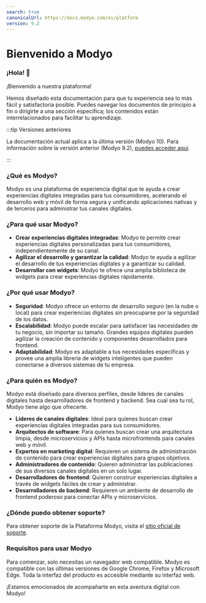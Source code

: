 ```yaml
---
search: true
canonicalUrl: https://docs.modyo.com/es/platform
version: 9.2
---
```


# Bienvenido a Modyo

### ¡Hola! 👋

¡Bienvenido a nuestra plataforma!

Hemos diseñado esta documentación para que tu experiencia sea lo más fácil y satisfactoria posible. Puedes navegar los documentos de principio a fin o dirigirte a una sección específica; los contenidos están interrelacionados para facilitar tu aprendizaje.

:::tip Versiones anteriores

La documentación actual aplica a la última versión (Modyo 10). Para información sobre la versión anterior (Modyo 9.2), [puedes acceder aquí](https://9-2.docs.modyo.com/en/).

:::

### ¿Qué es Modyo?

Modyo es una plataforma de experiencia digital que te ayuda a crear experiencias digitales integradas para tus consumidores, acelerando el desarrollo web y móvil de forma segura y unificando aplicaciones nativas y de terceros para administrar tus canales digitales.

### ¿Para qué usar Modyo?

* **Crear experiencias digitales integradas**: Modyo te permite crear experiencias digitales personalizadas para tus consumidores, independientemente de su canal.
* **Agilizar el desarrollo y garantizar la calidad**: Modyo te ayuda a agilizar el desarrollo de tus experiencias digitales y a garantizar su calidad.
* **Desarrollar con widgets**: Modyo te ofrece una amplia biblioteca de widgets para crear experiencias digitales rápidamente.


### ¿Por qué usar Modyo?

* **Seguridad**: Modyo ofrece un entorno de desarrollo seguro (en la nube o local) para crear experiencias digitales sin preocuparse por la seguridad de los datos.
* **Escalabilidad**: Modyo puede escalar para satisfacer las necesidades de tu negocio, sin importar su tamaño. Grandes equipos digitales pueden agilizar la creación de contenido y componentes desarrollados para frontend.
* **Adaptabilidad**: Modyo es adaptable a tus necesidades específicas y provee una amplia librería de widgets inteligentes que pueden conectarse a diversos sistemas de tu empresa.

### ¿Para quién es Modyo?

Modyo está diseñado para diversos perfiles, desde líderes de canales digitales hasta desarrolladores de frontend y backend. Sea cual sea tu rol, Modyo tiene algo que ofrecerte.

* **Líderes de canales digitales**: Ideal para quienes buscan crear experiencias digitales integradas para sus consumidores.
* **Arquitectos de software**: Para quienes buscan crear una arquitectura limpia, desde microservicios y APIs hasta microfrontends para canales web y móvil.
* **Expertos en marketing digital**: Requieren un sistema de administración de contenido para crear experiencias digitales para grupos objetivos.
* **Administradores de contenido**: Quieren administrar las publicaciones de sus diversos canales digitales en un solo lugar.
* **Desarrolladores de frontend**: Quieren construir experiencias digitales a través de widgets fáciles de crear y administrar.
* **Desarrolladores de backend**: Requieren un ambiente de desarrollo de frontend poderoso para conectar APIs y microservicios.

### ¿Dónde puedo obtener soporte?

Para obtener soporte de la Plataforma Modyo, visita el [sitio oficial de soporte](https://support.modyo.com/hc/es).

### Requisitos para usar Modyo

Para comenzar, solo necesitas un navegador web compatible. Modyo es compatible con las últimas versiones de Google Chrome, Firefox y Microsoft Edge. Toda la interfaz del producto es accesible mediante su interfaz web.

¡Estamos emocionados de acompañarte en esta aventura digital con Modyo!
